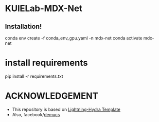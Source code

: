 # KUIELab-MDX-Net

## Installation!
conda env create -f conda_env_gpu.yaml -n mdx-net
conda activate mdx-net

# install requirements
pip install -r requirements.txt

# ACKNOWLEDGEMENT

- This repository is based on [Lightning-Hydra Template](https://github.com/ashleve/lightning-hydra-template)
- Also, facebook/[demucs](https://github.com/facebookresearch/demucs)